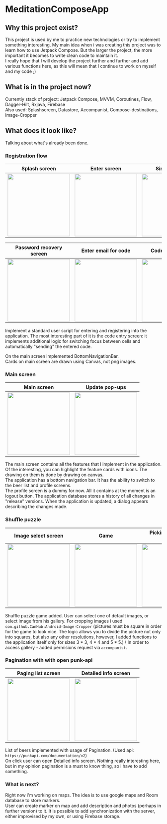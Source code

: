 # MeditationComposeApp

## Why this project exist?
This project is used by me to practice new technologies or try to implement something interesting.
My main idea when i was creating this project was to learn how to use Jetpack Compose. But the larger the project, the more important it becomes to write clean code to maintain it. \
I really hope that I will develop the project further and further and add various functions here, as this will mean that I continue to work on myself and my code ;)

## What is in the project now? 

Currently stack of project: Jetpack Compose, MVVM, Coroutines, Flow, Dagger-Hilt, Rxjava, Firebase\
Also used: Splashscreen, Datastore, Accompanist, Compose-destinations, Image-Cropper

## What does it look like?

Talking about what's already been done.

### Registration flow

Splash screen              |   Enter screen            |   Sing in screen  |   Sign up screen
:-------------------------:|:-------------------------:|:-------------------------:|:-------------------------:
<img src="https://user-images.githubusercontent.com/68656704/200169516-fd215ff2-69f5-4de0-bfb4-96d0469c70c7.jpg" width="200"> | <img src="https://user-images.githubusercontent.com/68656704/200169788-bb8f7cf7-e0b4-419b-ace6-1a2f03afbeec.jpg" width="200">| <img src="https://user-images.githubusercontent.com/68656704/200169685-e77e1e3f-6365-4663-9656-24b80dde3796.jpg" width="200"> | <img src="https://user-images.githubusercontent.com/68656704/200169651-a80d5578-8f2c-4e7e-ac35-ede031c21496.jpg" width="200"> 

Password recovery screen  |   Enter email for code     |   Code input screen  
:-------------------------:|:-------------------------:|:-------------------------:
<img src="https://user-images.githubusercontent.com/68656704/200169812-653e2739-0e63-43a0-9808-43269aa4173f.jpg" width="200"> | <img src="https://user-images.githubusercontent.com/68656704/200169861-94bcc669-5382-4ec3-bcce-66cd361e84c2.jpg" width="200">| <img src="https://user-images.githubusercontent.com/68656704/200169836-94a70bc1-8f81-4a30-9f7f-221c71c01f09.jpg" width="200">

Implement a standard user script for entering and registering into the application.
The most interesting part of it is the code entry screen: it implements additional logic for switching focus between cells and automatically "sending" the entered code.

On the main screen implemented BottomNavigationBar. \
Cards on main screen are drawn using Canvas, not png images.

### Main screen

Main screen              |   Update pop-ups            
:-------------------------:|:-------------------------:
<img src="https://user-images.githubusercontent.com/68656704/200170265-cb9016bd-7edc-4fe2-87c0-db058e5661f1.jpg" width="200"> |  <img src="https://user-images.githubusercontent.com/68656704/200170454-c3364eae-950d-4d47-bc42-d4e69e74a0f5.jpg" width="200">

The main screen contains all the features that I implement in the application. \
Of the interesting, you can highlight the feature cards with icons. The drawing on them is done by drawing on canvas. \
The application has a bottom navigation bar. It has the ability to switch to the beer list and profile screens. \
The profile screen is a dummy for now. All it contains at the moment is an logout button.
The application database stores a history of all changes in "release" versions. When the application is updated, a dialog appears describing the changes made.

### Shuffle puzzle

Image select screen     |  Game      |     Picking image from gallery       |  Permission request
:-------------------------:|:-------------------------:|:-------------------------:|:-------------------------:
<img src="https://user-images.githubusercontent.com/68656704/200193557-30c38ad4-2dca-4652-85b7-adf5ba0e538c.jpg" width="200">  | <img src="https://user-images.githubusercontent.com/68656704/200193582-d6ea2a4b-93ba-4ebe-a5e2-e0f00bfc33f0.jpg" width="200">  | <img src="https://user-images.githubusercontent.com/68656704/200193634-f14eaf17-9f6b-40c5-90ac-a23891b368c1.jpg" width="200">  | <img src="https://user-images.githubusercontent.com/68656704/200193649-e23969f5-4c0c-4342-a5cc-8c80498821bb.jpg" width="200"> 

Shuffle puzzle game added. User can select one of default images, or select image from his gallery. For cropping images i used  `com.github.CanHub:Android-Image-Cropper` (pictures must be square in order for the game to look nice. The logic allows you to divide the picture not only into squares, but also any other resolutions, however, I added functions to the application itself only for sizes 3 * 3, 4 * 4 and 5 * 5.) \ 
In order to access gallery - added permisions request via `accompanist`.

### Pagination with with open punk-api

Paging list screen         |   Detailed info screen            
:-------------------------:|:-------------------------:
<img src="https://user-images.githubusercontent.com/68656704/200193098-d4e25705-417f-40a2-86e0-d3f8493b2a8e.jpg" width="200"> |  <img src="https://user-images.githubusercontent.com/68656704/200193111-82ff34b4-7256-459a-ac52-ee1eb2d895a0.jpg" width="200">

List of beers implemented with usage of Pagination. (Used api: `https://punkapi.com/documentation/v2`) \
On click user can open Detailed info screen. Nothing really interesting here, but in my opinion pagination is a must to know thing, so i have to add something.


### What is next?
Right now i'm working on maps. The idea is to use google maps and Room database to store markers. \
User can create marker on map and add description and photos (perhaps in further version) to it. It is possible to add synchronization with the server, either improvised by my own, or using Firebase storage.
